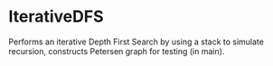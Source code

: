 # IterativeDFS
Performs an iterative Depth First Search by using a stack to simulate recursion, constructs Petersen graph for testing (in main).
